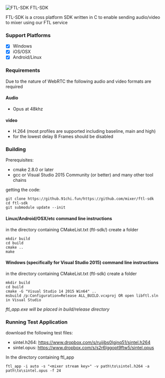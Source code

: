 ![FTL-SDK](https://dl.dropboxusercontent.com/u/20701844/tachyon.png) FTL-SDK

FTL-SDK is a cross platform SDK written in C to enable sending audio/video to mixer using our FTL service

### Support Platforms

 - [x] Windows
 - [x] iOS/OSX
 - [x] Android/Linux

### Requirements

Due to the nature of WebRTC the following audio and video formats are required

#### Audio
 - Opus at 48khz

#### video
 - H.264 (most profiles are supported including baseline, main and high)
 - for the lowest delay B Frames should be disabled

### Building

Prerequisites:

 - cmake 2.8.0 or later
 - gcc or Visual Studio 2015 Community (or better) and many other tool chains

getting the code:

```
git clone https://github.91chi.fun/https://github.com/mixer/ftl-sdk
cd ftl-sdk
git submodule update --init
```

#### Linux/Android/OSX/etc command line instructions
in the directory containing CMakeList.txt (ftl-sdk/) create a folder
```
mkdir build
cd build
cmake ..
make 
```

#### Windows (specifically for Visual Studio 2015) command line instructions 
in the directory containing CMakeList.txt (ftl-sdk) create a folder
```
mkdir build
cd build
cmake -G "Visual Studio 14 2015 Win64" ..
msbuild /p:Configuration=Release ALL_BUILD.vcxproj OR open libftl.sln in Visual Studio
```
*ftl_app.exe will be placed in build/release directory*

### Running Test Application

download the following test files:

 - sintel.h264: https://www.dropbox.com/s/ruijibs0lgjnq51/sintel.h264
 - sintel.opus: https://www.dropbox.com/s/s2r6lggopt9ftw5/sintel.opus

In the directory containing ftl_app

```
ftl_app -i auto -s "<mixer stream key>" -v path\to\sintel.h264 -a path\to\sintel.opus -f 24
```

